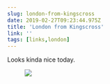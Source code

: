 ```yaml
---
slug: london-from-kingscross
date: 2019-02-27T09:23:44.975Z
title: 'London from Kingscross'
link: ''
tags: [links,london]
---
```

Looks kinda nice today.

<figure>
  <img src="/images/2019-02-27-london-from-kingscross.jpeg">
</figure>



